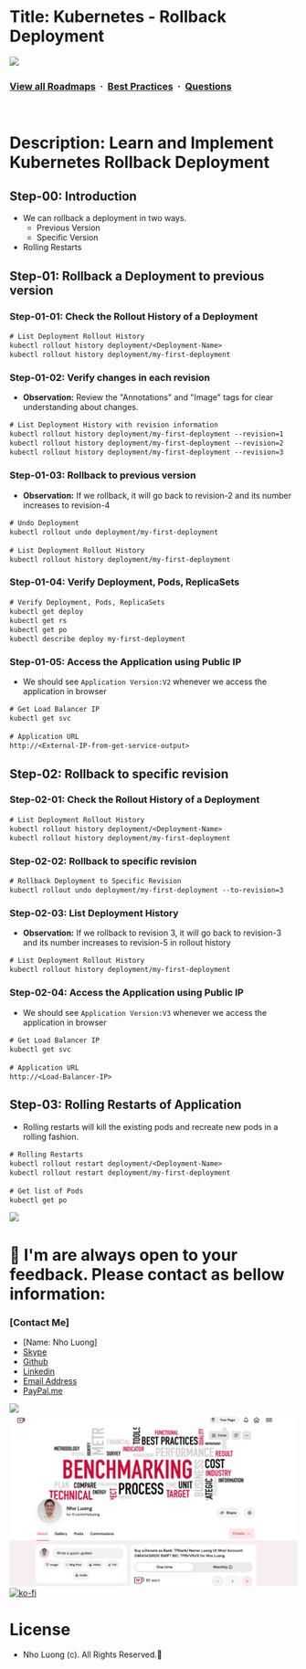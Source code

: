 # Title: Kubernetes - Rollback Deployment

![](https://i.imgur.com/waxVImv.png)
### [View all Roadmaps](https://github.com/nholuongut/all-roadmaps) &nbsp;&middot;&nbsp; [Best Practices](https://github.com/nholuongut/all-roadmaps/blob/main/public/best-practices/) &nbsp;&middot;&nbsp; [Questions](https://www.linkedin.com/in/nholuong/)
<br/>

# Description: Learn and Implement Kubernetes Rollback Deployment
## Step-00: Introduction
- We can rollback a deployment in two ways.
  - Previous Version
  - Specific Version
- Rolling Restarts  

## Step-01: Rollback a Deployment to previous version
### Step-01-01: Check the Rollout History of a Deployment
```t
# List Deployment Rollout History
kubectl rollout history deployment/<Deployment-Name>
kubectl rollout history deployment/my-first-deployment  
```

### Step-01-02: Verify changes in each revision
- **Observation:** Review the "Annotations" and "Image" tags for clear understanding about changes.
```t
# List Deployment History with revision information
kubectl rollout history deployment/my-first-deployment --revision=1
kubectl rollout history deployment/my-first-deployment --revision=2
kubectl rollout history deployment/my-first-deployment --revision=3
```

### Step-01-03: Rollback to previous version
- **Observation:** If we rollback, it will go back to revision-2 and its number increases to revision-4
```t
# Undo Deployment
kubectl rollout undo deployment/my-first-deployment

# List Deployment Rollout History
kubectl rollout history deployment/my-first-deployment  
```

### Step-01-04: Verify Deployment, Pods, ReplicaSets
```t
# Verify Deployment, Pods, ReplicaSets
kubectl get deploy
kubectl get rs
kubectl get po
kubectl describe deploy my-first-deployment
```

### Step-01-05: Access the Application using Public IP
- We should see `Application Version:V2` whenever we access the application in browser
```t
# Get Load Balancer IP
kubectl get svc

# Application URL
http://<External-IP-from-get-service-output>
```


## Step-02: Rollback to specific revision
### Step-02-01: Check the Rollout History of a Deployment
```t
# List Deployment Rollout History
kubectl rollout history deployment/<Deployment-Name>
kubectl rollout history deployment/my-first-deployment 
```
### Step-02-02: Rollback to specific revision
```t
# Rollback Deployment to Specific Revision
kubectl rollout undo deployment/my-first-deployment --to-revision=3
```

### Step-02-03: List Deployment History
- **Observation:** If we rollback to revision 3, it will go back to revision-3 and its number increases to revision-5 in rollout history
```t
# List Deployment Rollout History
kubectl rollout history deployment/my-first-deployment
```

### Step-02-04: Access the Application using Public IP
- We should see `Application Version:V3` whenever we access the application in browser
```t
# Get Load Balancer IP
kubectl get svc

# Application URL
http://<Load-Balancer-IP>
```

## Step-03: Rolling Restarts of Application
- Rolling restarts will kill the existing pods and recreate new pods in a rolling fashion. 
```t
# Rolling Restarts
kubectl rollout restart deployment/<Deployment-Name>
kubectl rollout restart deployment/my-first-deployment

# Get list of Pods
kubectl get po
```

![](https://i.i/Users/nholu/Documents/Donate.png/Users/nholu/Documents/Donate.pngmgur.com/waxVImv.png)
# 🚀 I'm are always open to your feedback.  Please contact as bellow information:
### [Contact Me]
* [Name: Nho Luong]
* [Skype](luongutnho_skype)
* [Github](https://github.com/nholuongut/)
* [Linkedin](https://www.linkedin.com/in/nholuong/)
* [Email Address](luongutnho@hotmail.com)
* [PayPal.me](https://www.paypal.com/paypalme/nholuongut)

![](https://i.imgur.com/waxVImv.png)
![](Donate.png)
[![ko-fi](https://ko-fi.com/img/githubbutton_sm.svg)](https://ko-fi.com/nholuong)

# License
* Nho Luong (c). All Rights Reserved.🌟